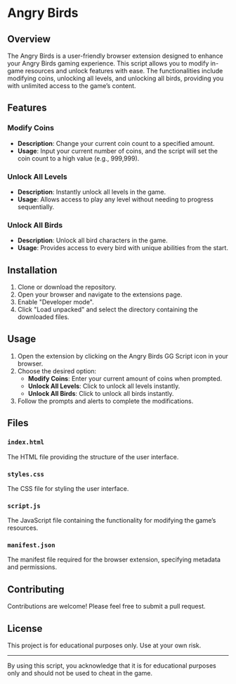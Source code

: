 # Angry Birds 

## Overview

The Angry Birds is a user-friendly browser extension designed to enhance your Angry Birds gaming experience. This script allows you to modify in-game resources and unlock features with ease. The functionalities include modifying coins, unlocking all levels, and unlocking all birds, providing you with unlimited access to the game’s content.

## Features

### Modify Coins
- **Description**: Change your current coin count to a specified amount.
- **Usage**: Input your current number of coins, and the script will set the coin count to a high value (e.g., 999,999).

### Unlock All Levels
- **Description**: Instantly unlock all levels in the game.
- **Usage**: Allows access to play any level without needing to progress sequentially.

### Unlock All Birds
- **Description**: Unlock all bird characters in the game.
- **Usage**: Provides access to every bird with unique abilities from the start.

## Installation

1. Clone or download the repository.
2. Open your browser and navigate to the extensions page.
3. Enable "Developer mode".
4. Click "Load unpacked" and select the directory containing the downloaded files.

## Usage

1. Open the extension by clicking on the Angry Birds GG Script icon in your browser.
2. Choose the desired option:
   - **Modify Coins**: Enter your current amount of coins when prompted.
   - **Unlock All Levels**: Click to unlock all levels instantly.
   - **Unlock All Birds**: Click to unlock all birds instantly.
3. Follow the prompts and alerts to complete the modifications.

## Files

### `index.html`

The HTML file providing the structure of the user interface.

### `styles.css`

The CSS file for styling the user interface.

### `script.js`

The JavaScript file containing the functionality for modifying the game’s resources.

### `manifest.json`

The manifest file required for the browser extension, specifying metadata and permissions.

## Contributing

Contributions are welcome! Please feel free to submit a pull request.

## License

This project is for educational purposes only. Use at your own risk.

---

By using this script, you acknowledge that it is for educational purposes only and should not be used to cheat in the game.